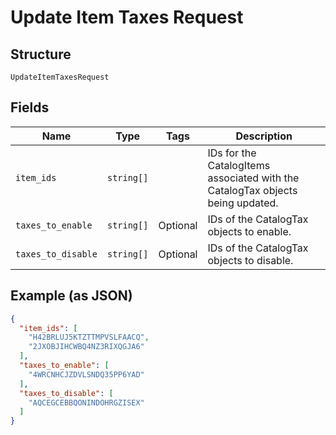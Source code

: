 
# Update Item Taxes Request

## Structure

`UpdateItemTaxesRequest`

## Fields

| Name | Type | Tags | Description |
|  --- | --- | --- | --- |
| `item_ids` | `string[]` |  | IDs for the CatalogItems associated with the CatalogTax objects being updated. |
| `taxes_to_enable` | `string[]` | Optional | IDs of the CatalogTax objects to enable. |
| `taxes_to_disable` | `string[]` | Optional | IDs of the CatalogTax objects to disable. |

## Example (as JSON)

```json
{
  "item_ids": [
    "H42BRLUJ5KTZTTMPVSLFAACQ",
    "2JXOBJIHCWBQ4NZ3RIXQGJA6"
  ],
  "taxes_to_enable": [
    "4WRCNHCJZDVLSNDQ35PP6YAD"
  ],
  "taxes_to_disable": [
    "AQCEGCEBBQONINDOHRGZISEX"
  ]
}
```

